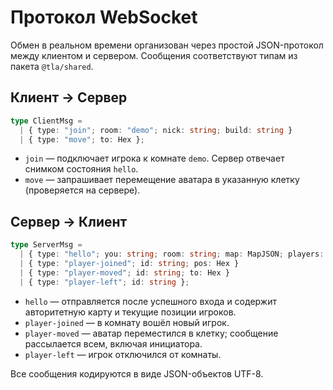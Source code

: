 # Протокол WebSocket

Обмен в реальном времени организован через простой JSON-протокол между клиентом и сервером. Сообщения соответствуют типам из пакета `@tla/shared`.

## Клиент → Сервер

```ts
type ClientMsg =
  | { type: "join"; room: "demo"; nick: string; build: string }
  | { type: "move"; to: Hex };
```

- `join` — подключает игрока к комнате `demo`. Сервер отвечает снимком состояния `hello`.
- `move` — запрашивает перемещение аватара в указанную клетку (проверяется на сервере).

## Сервер → Клиент

```ts
type ServerMsg =
  | { type: "hello"; you: string; room: string; map: MapJSON; players: Record<string, Hex> }
  | { type: "player-joined"; id: string; pos: Hex }
  | { type: "player-moved"; id: string; to: Hex }
  | { type: "player-left"; id: string };
```

- `hello` — отправляется после успешного входа и содержит авторитетную карту и текущие позиции игроков.
- `player-joined` — в комнату вошёл новый игрок.
- `player-moved` — аватар переместился в клетку; сообщение рассылается всем, включая инициатора.
- `player-left` — игрок отключился от комнаты.

Все сообщения кодируются в виде JSON-объектов UTF-8.
